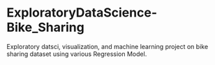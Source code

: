 # ExploratoryDataScience-Bike_Sharing
Exploratory datsci, visualization, and machine learning project on bike sharing dataset using various Regression Model.

